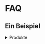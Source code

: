 # FAQ

## Ein Beispiel

<details>
<summary>Produkte</summary>

<blockquote> 
<details>
<summary>Wer nutzt MODULO/LIMO bereits?</summary>
      
    Eine Auswahl unserer Kunden finden Sie hier [unten](https://shi-institut.de/referenzen/).
</details>

</blockquote>
</details>
